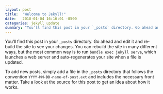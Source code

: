```yaml
---
layout: post
title:  "Welcome to Jekyll!"
date:   2018-01-04 16:16:01 -0500
categories: jekyll update
summary: "You’ll find this post in your `_posts` directory. Go ahead and edit it and re-build the site to see your changes."
---
```


You’ll find this post in your `_posts` directory. Go ahead and edit it and re-build the site to see your changes. You can rebuild the site in many different ways, but the most common way is to run `bundle exec jekyll serve`, which launches a web server and auto-regenerates your site when a file is updated.

To add new posts, simply add a file in the `_posts` directory that follows the convention `YYYY-MM-DD-name-of-post.ext` and includes the necessary front matter. Take a look at the source for this post to get an idea about how it works.